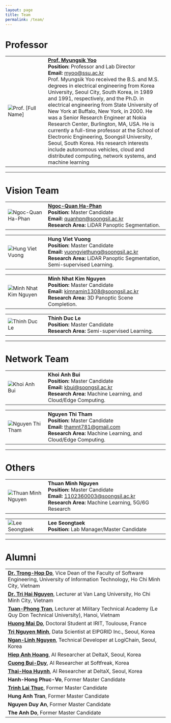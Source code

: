 ```yaml
---
layout: page
title: Team
permalink: /team/
---
```


# Professor
<table>
  <tr>
    <td style="border: none;width: 25%">
      <img src="../images/myoo.jpg" alt="Prof. [Full Name]">
    </td>
    <td style="border: none;">
      <a href="https://scholar.google.com/citations?user=TARMZOsAAAAJ&hl=ko"><strong>Prof. Myungsik Yoo</strong></a><br>
      <strong>Position:</strong> Professor and Lab Director<br>
      <strong>Email:</strong> <a href="mailto:myoo@ssu.ac.kr">myoo@ssu.ac.kr</a><br>
      Prof. Myungsik Yoo received the B.S. and M.S. degrees in electrical engineering from Korea University, Seoul City, South Korea, in 1989 and 1991, respectively, and the Ph.D. in electrical engineering from State University of New York at Buffalo, New York, in 2000. He was a Senior Research Engineer at Nokia Research Center, Burlington, MA, USA. He is currently a full-time professor at the School of Electronic Engineering, Soongsil University, Seoul, South Korea. His research interests include autonomous vehicles, cloud and distributed computing, network systems, and machine learning
    </td>
  </tr>
</table>

---

# Vision Team
<table style="border-collapse: collapse; border: none;">
  <tr>
    <td style="border: none;width: 25%">
      <img src="../images/hphnngcquan.jpg" alt="Ngoc-Quan Ha-Phan">
    </td>
    <td style="border: none;">
      <a href="https://hphnngcquan.github.io/"><strong>Ngoc-Quan Ha-Phan</strong></a><br>
      <strong>Position:</strong> Master Candidate<br>
      <strong>Email:</strong> <a href="mailto:quanhpn@soongsil.ac.kr">quanhpn@soongsil.ac.kr</a><br>
      <strong>Research Area:</strong> LiDAR Panoptic Segmentation.
    </td>
    
  </tr>
</table>

<table style="border-collapse: collapse; border: none;">
  <tr>
    <td style="border: none;width: 25%">
      <img src="../images/vuong-viet-hung.jpg" alt="Hung Viet Vuong">
    </td>
    <td style="border: none;">
      <strong>Hung Viet Vuong</strong><br>
      <strong>Position:</strong> Master Candidate<br>
      <strong>Email:</strong> <a href="mailto:vuongviethung@soongsil.ac.kr">vuongviethung@soongsil.ac.kr</a><br>
      <strong>Research Area:</strong> LiDAR Panoptic Segmentation, Semi-supervised Learning.
    </td>
    
  </tr>
</table>

<table style="border-collapse: collapse; border: none;">
  <tr>
    <td style="border: none;width: 25%">
      <img src="../images/minh.jpg" alt="Minh Nhat Kim Nguyen">
    </td>
    <td style="border: none;">
      <strong>Minh Nhat Kim Nguyen</strong><br>
      <strong>Position:</strong> Master Candidate<br>
      <strong>Email:</strong> <a href="mailto:kimnamin1308@soongsil.ac.kr">kimnamin1308@soongsil.ac.kr</a><br>
      <strong>Research Area:</strong> 3D Panoptic Scene Completion.
    </td>
  </tr>
</table>

<table style="border-collapse: collapse; border: none;">
  <tr>
    <td style="border: none;width: 25%">
      <img src="../images/thinh.jpg" alt="Thinh Duc Le">
    </td>
    <td style="border: none;">
      <strong>Thinh Duc Le</strong><br>
      <strong>Position:</strong> Master Candidate<br>
<!--       <strong>Email:</strong> member1.email@soongsil.ac.kr<br> -->
      <strong>Research Area:</strong> Semi-supervised Learning.
    </td>
  </tr>
</table>


---
# Network Team

<table style="border-collapse: collapse; border: none;">
  <tr>
    <td style="border: none;width: 25%">
      <img src="../images/kbui.jpg" alt="Khoi Anh Bui">
    </td>
    <td style="border: none;">
      <strong>Khoi Anh Bui</strong><br>
      <strong>Position:</strong> Master Candidate<br>
      <strong>Email:</strong> <a href="mailto:kbui@soongsil.ac.kr">kbui@soongsil.ac.kr</a><br>
      <strong>Research Area:</strong> Machine Learning, and Cloud/Edge Computing.
    </td>
    
  </tr>
</table>

<table style="border-collapse: collapse; border: none;">
  <tr>
    <td style="border: none;width: 25%">
      <img src="../images/tham.jpg" alt="Nguyen Thi Tham">
    </td>
    <td style="border: none;">
      <strong>Nguyen Thi Tham</strong><br>
      <strong>Position:</strong> Master Candidate<br>
      <strong>Email:</strong> <a href="mailto:thamnt781@gmail.com">thamnt781@gmail.com</a><br>
      <strong>Research Area:</strong> Machine Learning, and Cloud/Edge Computing.
    </td>
    
  </tr>
</table>

---
# Others
<table style="border-collapse: collapse; border: none;">
  <tr>
    <td style="border: none;width: 25%">
      <img src="../images/thuan.jpg" alt="Thuan Minh Nguyen">
    </td>
    <td style="border: none;">
      <strong>Thuan Minh Nguyen</strong><br>
      <strong>Position:</strong> Master Candidate<br>
      <strong>Email:</strong> <a href="mailto:1102360003@soongsil.ac.kr">1102360003@soongsil.ac.kr</a><br>
      <strong>Research Area:</strong> Machine Learning, 5G/6G Research
    </td>
    
  </tr>
</table>

<table style="border-collapse: collapse; border: none;">
  <tr>
    <td style="border: none;width: 25%">
      <img src="../images/LST.jpg" alt="Lee Seongtaek">
    </td>
    <td style="border: none;">
      <strong>Lee Seongtaek</strong><br>
      <strong>Position:</strong> Lab Manager/Master Candidate<br>
<!--       <strong>Research Area:</strong> -->
    </td>
    
  </tr>
</table>

---
# Alumni

<table style="border-collapse: collapse; border: none; width: 100%;">
  <tr>
    <td style="border: none;">
       <a href="https://scholar.google.co.kr/citations?user=x4fM0EIAAAAJ&hl=en"><strong>Dr. Trong-Hop Do</strong></a>, Vice Dean of the Faculty of Software Engineering, University of Information Technology, Ho Chi Minh City, Vietnam<br>
    </td>
  </tr>
  <tr>
    <td style="border: none;">
      <a href="https://scholar.google.com/citations?hl=en&user=UUCLlesAAAAJ&view_op=list_works&sortby=pubdate"><strong>Dr. Tri Hai Nguyen</strong></a>, Lecturer at Van Lang University, Ho Chi Minh City, Vietnam<br>
    </td>
  </tr>
  <tr>
    <td style="border: none;">
      <a href="https://orcid.org/0000-0002-7312-5635"><strong>Tuan-Phong Tran</strong></a>, Lecturer at Military Technical Academy (Le Quy Don Technical University), Hanoi, Vietnam<br>
    </td>
  </tr>
  <tr>
    <td style="border: none;">
      <a href="https://www.linkedin.com/in/huongmaido97/"><strong>Huong Mai Do</strong></a>, Doctoral Student at IRIT, Toulouse, France<br>
    </td>
  </tr>
  <tr>
    <td style="border: none;">
      <a href="https://www.linkedin.com/in/tring-ds/"><strong>Tri Nguyen Minh</strong></a>, Data Scientist at EIPGRID Inc., Seoul, Korea<br>
    </td>
  </tr>
  <tr>
    <td style="border: none;">
      <a href="https://www.linkedin.com/in/ngan-linh-nguyen-584a6a2a4/"><strong>Ngan-Linh Nguyen</strong></a>, Technical Developer at LogiChain, Seoul, Korea<br>
    </td>
  </tr>
  <tr>
    <td style="border: none;">
      <a href="https://www.linkedin.com/in/hiepbk97/"><strong>Hiep Anh Hoang</strong></a>, AI Researcher at DeltaX, Seoul, Korea<br>
    </td>
  </tr>
  <tr>
    <td style="border: none;">
      <a href="https://www.linkedin.com/in/bui-duy-cuong-78727620a/"><strong>Cuong Bui-Duy</strong></a>, AI Researcher at Softfreak, Korea<br>
    </td>
  </tr>
  <tr>
    <td style="border: none;">
      <a href="https://www.linkedin.com/in/huynhthaihoa/"><strong>Thai-Hoa Huynh</strong></a>, AI Researcher at DeltaX, Seoul, Korea<br>
    </td>
  </tr>
  <tr>
    <td style="border: none;">
      <strong>Hanh-Hong Phuc-Vo</strong>, Former Master Candidate<br>
    </td>
  </tr>
  <tr>
    <td style="border: none;">
      <a href="https://www.linkedin.com/in/trinh-lai-344649148/"><strong>Trinh Lai Thuc</strong></a>, Former Master Candidate<br>
    </td>
  </tr>
  <tr>
    <td style="border: none;">
      <strong>Hung Anh Tran</strong>, Former Master Candidate<br>
    </td>
  </tr>
  <tr>
    <td style="border: none;">
      <strong>Nguyen Duy An</strong>, Former Master Candidate<br>
    </td>
  </tr>
  <tr>
    <td style="border: none;">
      <strong>The Anh Do</strong>, Former Master Candidate<br>
    </td>
  </tr>
</table>



